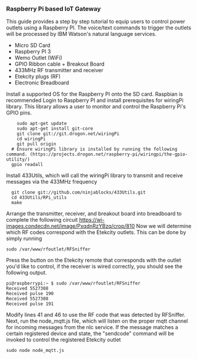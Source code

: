### Raspberry Pi based IoT Gateway

This guide provides a step by step tutorial to equip users to control power outlets using a Raspberry PI. The voice/text commands to trigger the outlets will be processed by IBM Watson's natural language services.

- Micro SD Card
- Raspberry PI 3
- Wemo Outlet (WiFi)
- GPIO Ribbon cable + Breakout Board
- 433MHz RF transmitter and receiver
- Etekcity plugs (RF)
- Electronic Breadboard

Install a supported OS for the Raspberry PI onto the SD card. Raspbian is recommended
Login to Raspberry PI and install prerequisites for wiringPi library. This library allows a user to monitor and control the Raspberry Pi's GPIO pins.
```
	sudo apt-get update
	sudo apt-get install git-core
	git clone git://git.drogon.net/wiringPi
	cd wiringPi
	git pull origin
  # Ensure wiringPi library is installed by running the following command. (https://projects.drogon.net/raspberry-pi/wiringpi/the-gpio-utility/)
  gpio readall  
```
  Install 433Utils, which will call the wiringPi library to transmit and receive messages via the 433MHz frequency
```
  git clone git://github.com/ninjablocks/433Utils.git
  cd 433Utils/RPi_utils
  make   
```
Arrange the transmitter, receiver, and breakout board into breadboard to complete the following circuit https://wi-images.condecdn.net/image/PxqdnRzYBzq/crop/810
Now we will determine which RF codes correspond with the Etekcity outlets. This can be done by simply running 
```
sudo /var/www/rfoutlet/RFSniffer
```
Press the button on the Etekcity remote that corresponds with the outlet you'd like to control, if the receiver is wired correctly, you should see the following output.
```
pi@raspberrypi:~ $ sudo /var/www/rfoutlet/RFSniffer
Received 5527308
Received pulse 190
Received 5527308
Received pulse 191
```
Modify lines 41 and 46 to use the RF code that was detected by RFSniffer.
Next, run the node_mqtt.js file, which will listen on the proper mqtt channel for incoming messages from the nlc service. If the message matches a certain registered device and state, the "sendcode" command will be invoked to control the registered Etekcity outlet
```
sudo node node_mqtt.js
```

